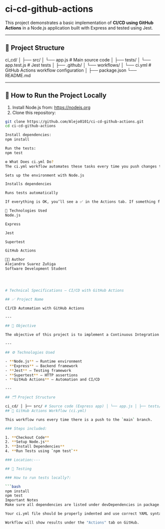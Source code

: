 # ci-cd-github-actions
This project demonstrates a basic implementation of **CI/CD using GitHub Actions** in a Node.js application built with Express and tested using Jest.

---

## 📁 Project Structure
ci_cd/ │ ├── src/ │ └── app.js # Main source code │ ├── tests/ │ └── app.test.js # Jest tests │ ├── .github/ │ └── workflows/ │ └── ci.yml # GitHub Actions workflow configuration │ ├── package.json └── README.md


---

## 🚀 How to Run the Project Locally

1. Install Node.js from: https://nodejs.org  
2. Clone this repository:

```bash
git clone https://github.com/Alejo0101/ci-cd-github-actions.git
cd ci-cd-github-actions

Install dependencies:
npm install

Run the tests:
npm test

⚙️ What Does ci.yml Do?
The ci.yml workflow automates these tasks every time you push changes to the repository:

Sets up the environment with Node.js

Installs dependencies

Runs tests automatically

If everything is OK, you’ll see a ✅ in the Actions tab. If something fails, it will show a ❌ with details.

🧰 Technologies Used
Node.js

Express

Jest

Supertest

GitHub Actions

👨‍💻 Author
Alejandro Suarez Zuñiga
Software Development Student




# Technical Specifications – CI/CD with GitHub Actions

## ✅ Project Name

CI/CD Automation with GitHub Actions

---

## 🧠 Objective

The objective of this project is to implement a Continuous Integration (CI) workflow using GitHub Actions to automatically run tests each time changes are pushed to the repository.

---

## ⚙️ Technologies Used

- **Node.js** – Runtime environment
- **Express** – Backend framework
- **Jest** – Testing framework
- **Supertest** – HTTP assertions
- **GitHub Actions** – Automation and CI/CD

---

## 🗂️ Project Structure

ci_cd/ │ ├── src/ # Source code (Express app) │ └── app.js │ ├── tests/ # Unit and integration tests │ └── app.test.js │ ├── .github/ │ └── workflows/ │ └── ci.yml # GitHub Actions workflow │ ├── package.json # Dependencies and scripts └── README.md
## 🔄 GitHub Actions Workflow (ci.yml)

This workflow runs every time there is a push to the `main` branch.

### Steps included:

1. **Checkout Code**
2. **Setup Node.js**
3. **Install Dependencies**
4. **Run Tests using `npm test`**

### Location:---

## 🧪 Testing

### How to run tests locally?:

```bash
npm install
npm test
Important Notes
Make sure all dependencies are listed under devDependencies in package.json.

Your ci.yml file should be properly indented and use correct YAML syntax.

Workflow will show results under the "Actions" tab on GitHub.
